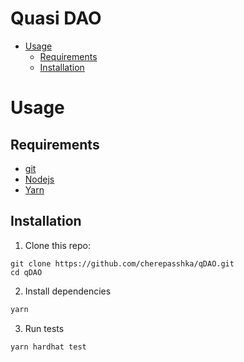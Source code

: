 # Quasi DAO
- [Usage](#usage)
    - [Requirements](#requirements)
    - [Installation](#installation)
<a name="usage"></a> 
# Usage

<a name="requirements"></a> 
## Requirements
- [git](https://git-scm.com/book/en/v2/Getting-Started-Installing-Git)
- [Nodejs](https://nodejs.org/en/)
- [Yarn](https://classic.yarnpkg.com/lang/en/docs/install/)

<a name="installation"></a> 
## Installation

1. Clone this repo:
```
git clone https://github.com/cherepasshka/qDAO.git
cd qDAO
```
2. Install dependencies
```sh
yarn
```

3. Run tests

```
yarn hardhat test
```